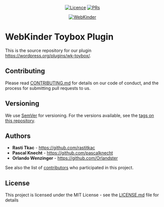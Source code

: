 <p align="center">
<a href="https://github.com/webkinder/wk-toybox"><img src="https://img.shields.io/github/license/webkinder/wk-toybox.svg" alt="Licence"></a>
<a href="https://github.com/webkinder/wk-toybox"><img src="https://img.shields.io/badge/PRs-welcome-brightgreen.svg?style=flat-square" alt="PRs"></a>
</p>


<center>
<a href="https://webkinder.ch">
<img src="https://www.webkinder.ch/static/webkinder-banner.png" alt="WebKinder" />
</a>
</center>

# WebKinder Toybox Plugin

This is the source repository for our plugin https://wordpress.org/plugins/wk-toybox/.

## Contributing

Please read [CONTRIBUTING.md](https://github.com/webkinder/wk-toybox/blob/master/CONTRIBUTING.md) for details on our code of conduct, and the process for submitting pull requests to us.

## Versioning

We use [SemVer](http://semver.org/) for versioning. For the versions available, see the [tags on this repository](https://github.com/webkinder/wk-toybox/tags).

## Authors

* **Rasti Tkac** - https://github.com/rastitkac
* **Pascal Knecht** - https://github.com/pascalknecht
* **Orlando Wenzinger** - https://github.com/Orlandster

See also the list of [contributors](https://github.com/webkinder/wk-toybox/graphs/contributors) who participated in this project.

## License

This project is licensed under the MIT License - see the [LICENSE.md](LICENSE.md) file for details
